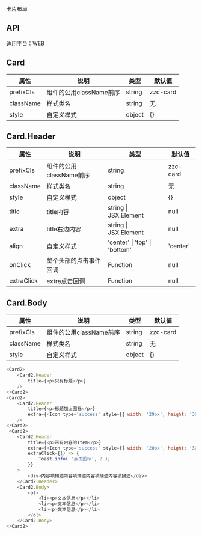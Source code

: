 卡片布局

## API

适用平台：WEB

## Card

| 属性      | 说明                    | 类型   | 默认值   |
| --------- | ----------------------- | ------ | -------- |
| prefixCls | 组件的公用className前序 | string | zzc-card |
| className | 样式类名                | string | 无       |
| style     | 自定义样式              | object | {}       |

## Card.Header

| 属性       | 说明                    | 类型                                         | 默认值   |
| ---------- | ----------------------- | -------------------------------------------- | -------- |
| prefixCls  | 组件的公用className前序 | string                                       | zzc-card |
| className  | 样式类名                | string                                       | 无       |
| style      | 自定义样式              | object                                       | {}       |
| title      | title内容               | string                        \| JSX.Element | null     |
| extra      | title右边内容           | string                        \| JSX.Element | null     |
| align      | 自定义样式              | 'center' \| 'top' \| 'bottom'                | 'center' |
| onClick    | 整个头部的点击事件回调  | Function                                     | null     |
| extraClick | extra点击回调           | Function                                     | null     |

## Card.Body

| 属性      | 说明                    | 类型   | 默认值   |
| --------- | ----------------------- | ------ | -------- |
| prefixCls | 组件的公用className前序 | string | zzc-card |
| className | 样式类名                | string | 无       |
| style     | 自定义样式              | object | {}       |


```JavaScript
<Card2>
    <Card2.Header
        title={<p>只有标题</p>}
    />
</Card2>
<Card2>
    <Card2.Header
        title={<p>标题加上图标</p>}
        extra={<Icon type='success' style={{ width: '20px', height: '30px' }} />}
    />
</Card2>
 <Card2>
    <Card2.Header
        title={<p>带有内容的Item</p>}
        extra={<Icon type='success' style={{ width: '20px', height: '30px' }} />}
        extraClick={() => {
            Toast.info( '点击图标', 2 );
        }}
    >
        <div>内容项描述内容项描述内容项描述内容项描述</div>
    </Card2.Header>
    <Card2.Body>
        <ol>
            <li><p>文本信息</p></li>
            <li><p>文本信息</p></li>
            <li><p>文本信息</p></li>
        </ol>
    </Card2.Body>
</Card2>
```


